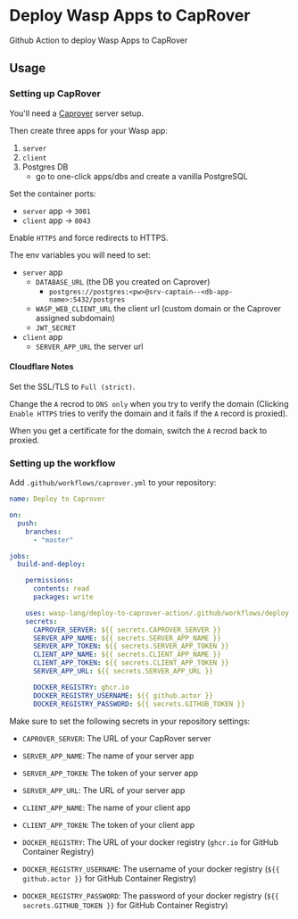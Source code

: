 # Deploy Wasp Apps to CapRover

Github Action to deploy Wasp Apps to CapRover


## Usage

### Setting up CapRover

You'll need a [Caprover](https://caprover.com/) server setup.

Then create three apps for your Wasp app:

1. `server`
2. `client`
3. Postgres DB
    - go to one-click apps/dbs and create a vanilla PostgreSQL

Set the container ports:
- `server` app -> `3001`
- `client` app -> `8043`

Enable `HTTPS` and force redirects to HTTPS.

The env variables you will need to set:

- `server` app
  - `DATABASE_URL` (the DB you created on Caprover)
      - `postgres://postgres:<pw>@srv-captain--<db-app-name>:5432/postgres`
  - `WASP_WEB_CLIENT_URL` the client url (custom domain or the Caprover assigned subdomain)
  - `JWT_SECRET`
- `client` app
  - `SERVER_APP_URL` the server url

#### Cloudflare Notes

Set the SSL/TLS to `Full (strict)`.

Change the `A` recrod to `DNS only` when you try to verify the domain (Clicking `Enable HTTPS` tries to verify the domain and it fails if the `A` record is proxied).

When you get a certificate for the domain, switch the `A` recrod back to proxied.

### Setting up the workflow

Add `.github/workflows/caprover.yml` to your repository:

```yaml
name: Deploy to Caprover

on:
  push:
    branches:
      - "master"

jobs:
  build-and-deploy:

    permissions:
      contents: read
      packages: write

    uses: wasp-lang/deploy-to-caprover-action/.github/workflows/deploy.yml@main
    secrets:
      CAPROVER_SERVER: ${{ secrets.CAPROVER_SERVER }}
      SERVER_APP_NAME: ${{ secrets.SERVER_APP_NAME }}
      SERVER_APP_TOKEN: ${{ secrets.SERVER_APP_TOKEN }}
      CLIENT_APP_NAME: ${{ secrets.CLIENT_APP_NAME }}
      CLIENT_APP_TOKEN: ${{ secrets.CLIENT_APP_TOKEN }}
      SERVER_APP_URL: ${{ secrets.SERVER_APP_URL }}

      DOCKER_REGISTRY: ghcr.io
      DOCKER_REGISTRY_USERNAME: ${{ github.actor }}
      DOCKER_REGISTRY_PASSWORD: ${{ secrets.GITHUB_TOKEN }}
```

Make sure to set the following secrets in your repository settings:

- `CAPROVER_SERVER`: The URL of your CapRover server

- `SERVER_APP_NAME`: The name of your server app
- `SERVER_APP_TOKEN`: The token of your server app
- `SERVER_APP_URL`: The URL of your server app

- `CLIENT_APP_NAME`: The name of your client app
- `CLIENT_APP_TOKEN`: The token of your client app

- `DOCKER_REGISTRY`: The URL of your docker registry (`ghcr.io` for GitHub Container Registry)
- `DOCKER_REGISTRY_USERNAME`: The username of your docker registry (`${{ github.actor }}` for GitHub Container Registry)
- `DOCKER_REGISTRY_PASSWORD`: The password of your docker registry (`${{ secrets.GITHUB_TOKEN }}` for GitHub Container Registry)